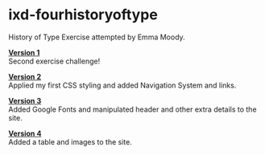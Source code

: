 # ixd-fourhistoryoftype
History of Type Exercise attempted by Emma Moody.

<a href="https://emmamoodyixd.github.io/ixd-fourhistoryoftype/1_fourhistoryoftype-first_version.html" target="_blank" title="Four History of Type - First Version"><b>Version 1 </b></a><br>
Second exercise challenge!


<a href="https://emmamoodyixd.github.io/ixd-fourhistoryoftype/2_fourhistoryoftype-second_version.html" target="_blank" title="Four History of Type - Second Version"><b>Version 2 </b></a><br>
Applied my first CSS styling and added Navigation System and links.


<a href="https://emmamoodyixd.github.io/ixd-fourhistoryoftype/3_fourhistoryoftype-third_version.html" target="_blank" title="Four History of Type - Third Version"><b>Version 3 </b></a><br>
Added Google Fonts and manipulated header and other extra details to the site.


<a href="https://emmamoodyixd.github.io/ixd-fourhistoryoftype/4_fourhistoryoftype-fourth_version.html" target="_blank" title="Four History of Type - Fourth Version"><b>Version 4 </b></a><br>
Added a table and images to the site.
